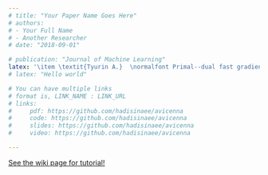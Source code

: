 ```yaml
---
# title: "Your Paper Name Goes Here"
# authors:
# - Your Full Name
# - Another Researcher
# date: "2018-09-01"

# publication: "Journal of Machine Learning"
latex: '\item \textit{Tyurin A.}  \normalfont Primal--dual fast gradient method with a model // Computer Research and Modeling. 2020. V. 12, N. 2. P. 263--274. (in russian)'
# latex: "Hello world"

# You can have multiple links
# format is, LINK_NAME : LINK_URL
# links:
#     pdf: https://github.com/hadisinaee/avicenna
#     code: https://github.com/hadisinaee/avicenna
#     slides: https://github.com/hadisinaee/avicenna
#     video: https://github.com/hadisinaee/avicenna

---
```



[See the wiki page for tutorial!](https://github.com/hadisinaee/avicenna/wiki)